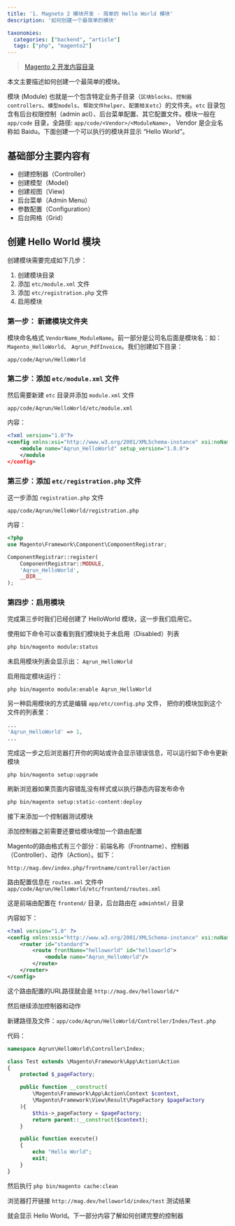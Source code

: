 ```yaml
---
title: '1. Magneto 2 模块开发 - 简单的 Hello World 模块'
description: '如何创建一个最简单的模块'

taxonomies:
  categories: ["backend", "article"]
  tags: ["php", "magento2"]
---
```


> [Magento 2 开发内容目录](@/backend/2020-02-02-0.magento-menu.md)

本文主要描述如何创建一个最简单的模块。

模块 (Module) 也就是一个包含特定业务子目录（`区块blocks`、`控制器controllers`、`模型models`、`帮助文件helper`、`配置相关etc`）的文件夹。`etc` 目录包含有后台权限控制（admin acl）、后台菜单配置、其它配置文件。模块一般在 `app/code` 目录，全路径: `app/code/<Vendor>/<ModuleName>`， Vendor 是企业名称如 Baidu。下面创建一个可以执行的模块并显示 “Hello World”。

## 基础部分主要内容有

* 创建控制器（Controller）
* 创建模型（Model)
* 创建视图（View)
* 后台菜单（Admin Menu）
* 参数配置（Configuration）
* 后台网格（Grid）

## 创建 Hello World 模块

创建模块需要完成如下几步：

1. 创建模块目录
2. 添加 `etc/module.xml` 文件
3. 添加 `etc/registration.php` 文件
4. 启用模块

### 第一步： 新建模块文件夹

模块命名格式 `VendorName_ModuleName`。前一部分是公司名后面是模块名：如：`Magento_HelloWorld`、 `Aqrun_PdfInvoice`。我们创建如下目录：
```
app/code/Aqrun/HelloWorld
```
### 第二步：添加 `etc/module.xml` 文件

然后需要新建 `etc` 目录并添加 `module.xml` 文件

```
app/code/Aqrun/HelloWorld/etc/module.xml
```

内容：

```xml
<?xml version="1.0"?>
<config xmlns:xsi="http://www.w3.org/2001/XMLSchema-instance" xsi:noNamespaceSchemaLocation="urn:magento:framework:Module/etc/module.xsd">
    <module name="Aqrun_HelloWorld" setup_version="1.0.0">
    </module
</config>
```

### 第三步：添加 `etc/registration.php` 文件

这一步添加 `registration.php` 文件

```
app/code/Aqrun/HelloWorld/registration.php
```

内容：

```php
<?php
use Magento\Framework\Component\ComponentRegistrar;

ComponentRegistrar::register(
    ComponentRegistrar::MODULE,
    'Aqrun_HelloWorld',
    __DIR__
);
```

### 第四步：启用模块

完成第三步时我们已经创建了 HelloWorld 模块，这一步我们启用它。

使用如下命令可以查看到我们模块处于未启用（Disabled）列表

```bash
php bin/magento module:status
```

未启用模块列表会显示出：  `Aqrun_HelloWorld`

启用指定模块运行：

```
php bin/magento module:enable Aqrun_HelloWorld
```
另一种启用模块的方式是编辑 `app/etc/config.php` 文件， 把你的模块加到这个文件的列表里：

```php
...
'Aqrun_HelloWorld' => 1,
...
```

完成这一步之后浏览器打开你的网站或许会显示错误信息，可以运行如下命令更新模块

```
php bin/magento setup:upgrade
```

刷新浏览器如果页面内容错乱没有样式或以执行静态内容发布命令

```bash
php bin/magento setup:static-content:deploy
```

接下来添加一个控制器测试模块

添加控制器之前需要还要给模块增加一个路由配置

Magento的路由格式有三个部分：前端名称（Frontname）、控制器（Controller）、动作（Action）。如下：

```
http://mag.dev/index.php/frontname/controller/action
```

路由配置信息在 `routes.xml` 文件中 `app/code/Aqrun/HelloWorld/etc/frontend/routes.xml`

这是前端由配置在 `frontend/` 目录，后台路由在 `adminhtml/` 目录

内容如下：

```xml
<?xml version="1.0" ?>
<config xmlns:xsi="http://www.w3.org/2001/XMLSchema-instance" xsi:noNamespaceSchemaLocation="urn:magento:framework:App/etc/routes.xsd">
    <router id="standard">
        <route frontName="helloworld" id="helloworld">
            <module name="Aqrun_HelloWorld"/>
        </route>
    </router>
</config>
```

这个路由配置的URL路径就会是 `http://mag.dev/helloworld/*`

然后继续添加控制器和动作

新建路径及文件：`app/code/Aqrun/HelloWorld/Controller/Index/Test.php`

代码：

```php
namespace Aqrun\HelloWorld\Controller\Index;

class Test extends \Magento\Framework\App\Action\Action
{
    protected $_pageFactory;

    public function __construct(
        \Magento\Framework\App\Action\Context $context,
        \Magento\Framework\View\Result\PageFactory $pageFactory
    ){
        $this->_pageFactory = $pageFactory;
        return parent::__construct($context);
    }

    public function execute()
    {
        echo "Hello World";
        exit;
    }
}
```

然后执行 `php bin/magento cache:clean`

浏览器打开链接 `http://mag.dev/helloworld/index/test` 测试结果

就会显示 Hello World。下一部分内容了解如何创建完整的控制器
